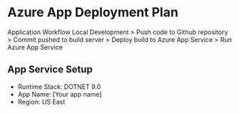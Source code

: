 # Azure App Deployment Plan

Application Workflow
Local Development > Push code to Github repository > Commit pushed to build server > Deploy build to Azure App Service > Run Azure App Service

## App Service Setup
- Runtime Stack: DOTNET 9.0
- App Name: [Your app name]
- Region: US East
